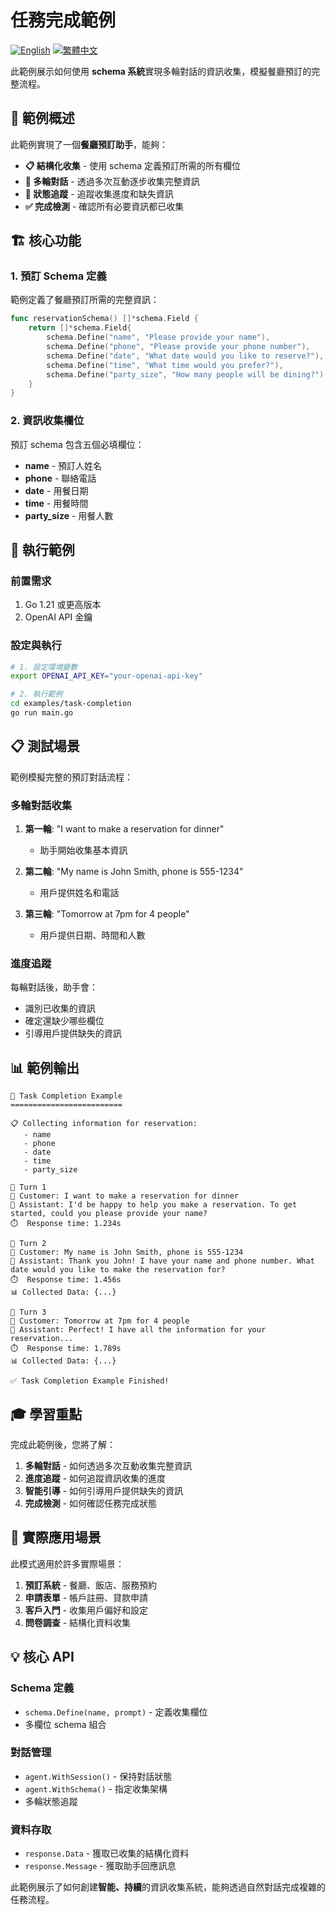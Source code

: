 # 任務完成範例

[![English](https://img.shields.io/badge/README-English-blue.svg)](README.md) [![繁體中文](https://img.shields.io/badge/README-繁體中文-red.svg)](README-zh.md)

此範例展示如何使用 **schema 系統**實現多輪對話的資訊收集，模擬餐廳預訂的完整流程。

## 🎯 範例概述

此範例實現了一個**餐廳預訂助手**，能夠：

- **📋 結構化收集** - 使用 schema 定義預訂所需的所有欄位
- **💬 多輪對話** - 透過多次互動逐步收集完整資訊
- **🔄 狀態追蹤** - 追蹤收集進度和缺失資訊
- **✅ 完成檢測** - 確認所有必要資訊都已收集

## 🏗️ 核心功能

### 1. 預訂 Schema 定義

範例定義了餐廳預訂所需的完整資訊：

```go
func reservationSchema() []*schema.Field {
    return []*schema.Field{
        schema.Define("name", "Please provide your name"),
        schema.Define("phone", "Please provide your phone number"),
        schema.Define("date", "What date would you like to reserve?"),
        schema.Define("time", "What time would you prefer?"),
        schema.Define("party_size", "How many people will be dining?"),
    }
}
```

### 2. 資訊收集欄位

預訂 schema 包含五個必填欄位：

- **name** - 預訂人姓名
- **phone** - 聯絡電話
- **date** - 用餐日期
- **time** - 用餐時間  
- **party_size** - 用餐人數

## 🚀 執行範例

### 前置需求
1. Go 1.21 或更高版本
2. OpenAI API 金鑰

### 設定與執行
```bash
# 1. 設定環境變數
export OPENAI_API_KEY="your-openai-api-key"

# 2. 執行範例
cd examples/task-completion
go run main.go
```

## 📋 測試場景

範例模擬完整的預訂對話流程：

### 多輪對話收集
1. **第一輪**: "I want to make a reservation for dinner"
   - 助手開始收集基本資訊

2. **第二輪**: "My name is John Smith, phone is 555-1234" 
   - 用戶提供姓名和電話

3. **第三輪**: "Tomorrow at 7pm for 4 people"
   - 用戶提供日期、時間和人數

### 進度追蹤
每輪對話後，助手會：
- 識別已收集的資訊
- 確定還缺少哪些欄位
- 引導用戶提供缺失的資訊

## 📊 範例輸出

```
🏪 Task Completion Example
=========================

📋 Collecting information for reservation:
   - name
   - phone
   - date
   - time
   - party_size

🔄 Turn 1
👤 Customer: I want to make a reservation for dinner
🤖 Assistant: I'd be happy to help you make a reservation. To get started, could you please provide your name?
⏱️  Response time: 1.234s

🔄 Turn 2
👤 Customer: My name is John Smith, phone is 555-1234
🤖 Assistant: Thank you John! I have your name and phone number. What date would you like to make the reservation for?
⏱️  Response time: 1.456s
📊 Collected Data: {...}

🔄 Turn 3
👤 Customer: Tomorrow at 7pm for 4 people
🤖 Assistant: Perfect! I have all the information for your reservation...
⏱️  Response time: 1.789s
📊 Collected Data: {...}

✅ Task Completion Example Finished!
```

## 🎓 學習重點

完成此範例後，您將了解：

1. **多輪對話** - 如何透過多次互動收集完整資訊
2. **進度追蹤** - 如何追蹤資訊收集的進度
3. **智能引導** - 如何引導用戶提供缺失的資訊  
4. **完成檢測** - 如何確認任務完成狀態

## 🔄 實際應用場景

此模式適用於許多實際場景：

1. **預訂系統** - 餐廳、飯店、服務預約
2. **申請表單** - 帳戶註冊、貸款申請
3. **客戶入門** - 收集用戶偏好和設定
4. **問卷調查** - 結構化資料收集

## 💡 核心 API

### Schema 定義
- `schema.Define(name, prompt)` - 定義收集欄位
- 多欄位 schema 組合

### 對話管理
- `agent.WithSession()` - 保持對話狀態
- `agent.WithSchema()` - 指定收集架構
- 多輪狀態追蹤

### 資料存取
- `response.Data` - 獲取已收集的結構化資料
- `response.Message` - 獲取助手回應訊息

此範例展示了如何創建**智能、持續**的資訊收集系統，能夠透過自然對話完成複雜的任務流程。